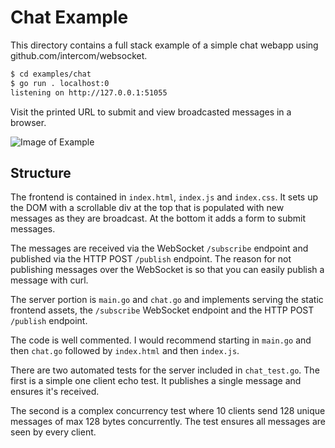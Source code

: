 # Chat Example

This directory contains a full stack example of a simple chat webapp using github.com/intercom/websocket.

```bash
$ cd examples/chat
$ go run . localhost:0
listening on http://127.0.0.1:51055
```

Visit the printed URL to submit and view broadcasted messages in a browser.

![Image of Example](https://i.imgur.com/VwJl9Bh.png)

## Structure

The frontend is contained in `index.html`, `index.js` and `index.css`. It sets up the
DOM with a scrollable div at the top that is populated with new messages as they are broadcast.
At the bottom it adds a form to submit messages.

The messages are received via the WebSocket `/subscribe` endpoint and published via
the HTTP POST `/publish` endpoint. The reason for not publishing messages over the WebSocket
is so that you can easily publish a message with curl.

The server portion is `main.go` and `chat.go` and implements serving the static frontend
assets, the `/subscribe` WebSocket endpoint and the HTTP POST `/publish` endpoint.

The code is well commented. I would recommend starting in `main.go` and then `chat.go` followed by
`index.html` and then `index.js`.

There are two automated tests for the server included in `chat_test.go`. The first is a simple one
client echo test. It publishes a single message and ensures it's received.

The second is a complex concurrency test where 10 clients send 128 unique messages
of max 128 bytes concurrently. The test ensures all messages are seen by every client.
